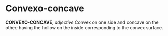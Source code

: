 # Convexo-concave

**CONVEXO-CONCAVE**, _adjective_ Convex on one side and concave on the other; having the hollow on the inside corresponding to the convex surface.
